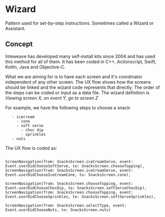 # Wizard
Pattern used for set-by-step instructions. Sometimes called a Wizard or Assistant.

## Concept
Inteweave has developed many self-install kits since 2004 and has used this method for all of them. It has been coded in C++, Actionscript, Swift, Kotlin, Java and Objective-C.

What we are aiming for is to have each screen and it's coordinator independent of any other screen. The UX flow shows how the screens should be linked and the wizard code represents that directly. The order of the steps can be coded or input as a data file. The wizard definition is *Viewing screen X, on event Y, go to screen Z*

For example, we have the following steps to choose a snack:
```- choose snack
   - icecream
     - cone
     - soft serve
       - choc dip
       - sprinkles
   - nuts
```
The UX flow is coded as:
```ScreenNavigation(from: SnacksScreen.selectType, event: Event.userDidChooseIceCream, to: SnacksScreen.iceCreamServe),

ScreenNavigation(from: SnacksScreen.iceCreamServe, event: Event.userDidChooseSoftServe, to: SnacksScreen.chooseTopping),
ScreenNavigation(from: SnacksScreen.iceCreamServe, event: Event.userDidChooseIceCreamCone, to: SnacksScreen.cone),

ScreenNavigation(from: SnacksScreen.chooseTopping, event: Event.userDidChooseChocDip, to: SnacksScreen.softServeChocDip),
ScreenNavigation(from: SnacksScreen.chooseTopping, event: Event.userDidChooseSprinkles, to: SnacksScreen.softServeSprinkles),

ScreenNavigation(from: SnacksScreen.selectType, event: Event.userDidChooseNuts, to: SnacksScreen.nuts)
```
